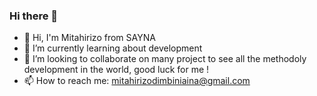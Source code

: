 ### Hi there 👋
- 👋 Hi, I'm Mitahirizo from SAYNA
- 🌱 I’m currently learning about development
- 👯 I’m looking to collaborate on many project to see all the methodoly development in the world, good luck for me !
- 📫 How to reach me: mitahirizodimbiniaina@gmail.com
<!--
**mitahirizoDimbiniaina/mitahirizoDimbiniaina** is a ✨ _special_ ✨ repository because its `README.md` (this file) appears on your GitHub profile.

Here are some ideas to get you started:

-->
